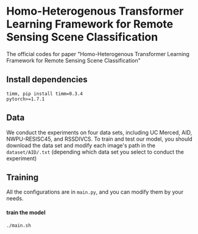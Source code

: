 # Homo-Heterogenous Transformer Learning Framework for Remote Sensing Scene Classification
The official codes for paper "Homo-Heterogenous Transformer Learning Framework for Remote Sensing Scene Classification"

## Install dependencies
    timm, pip install timm=0.3.4
    pytorch>=1.7.1
## Data
We conduct the experiments on four data sets, including UC Merced, AID, NWPU-RESISC45, and RSSDIVCS. To train and test our model, you should download the data set and modify each image's path in the `dataset/AID/.txt` (depending which data set you select to conduct the experiment)
## Training
All the configurations are in `main.py`, and you can modify them by your needs.

#### train the model
    ./main.sh

